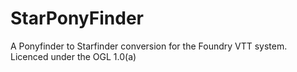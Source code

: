 # StarPonyFinder
A Ponyfinder to Starfinder conversion for the Foundry VTT system. Licenced under the OGL 1.0(a)
